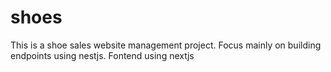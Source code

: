 # shoes
This is a shoe sales website management project. Focus mainly on building endpoints using nestjs. Fontend using nextjs 
